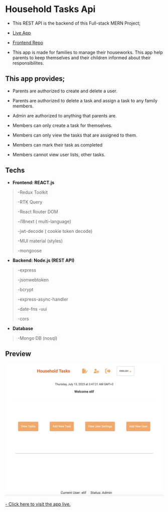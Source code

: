 # Household Tasks Api

- This REST API is the backend of this Full-stack MERN Project;
- [Live App](https://householdtaskapp.onrender.com/)
- [Frontend Repo](https://github.com/elinordeniz/householdTasksApp)

- This app is made for families to manage their houseworks. This app help parents to keep themselves and their children informed about their responsibilites.

## This app provides;

- Parents are authorized to create and delete a user.

- Parents are authorized to delete a task and assign a task to any family members.

- Admin are authorized to anything that parents are.

- Members can only create a task for themselves.

- Members can only view the tasks that are assigned to them.

- Members can mark their task as completed

- Members cannot view user lists, other tasks.

## Techs

- **Frontend: REACT.js**

> -Redux Toolkit
>
> -RTK Query
>
> -React Router DOM
>
> -i18next ( multi-language)
>
> -jwt-decode ( cookie token decode)
>
> -MUI material (styles)
>
> -mongoose

- **Backend: Node.js (REST API)**

> -express
>
> -jsonwebtoken
>
> -bcrypt
>
> -express-async-handler
>
> -date-fns
> -uui
>
> -cors

- **Database**

> -Mongo DB (nosql)

## Preview

![Preview App Home Page](https://github.com/elinordeniz/householdTasksApp/blob/main/public/prev.jpeg?raw=true)

[- Click here to visit the app live.](householdtaskapp.render.com)
